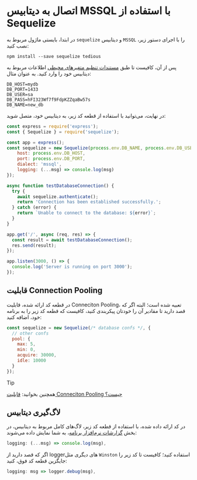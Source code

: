 # اتصال به دیتابیس MSSQL با استفاده از Sequelize

در ابتدا، بایستی ماژول مربوط به `sequelize` و دیتابیس `MSSQL` را با اجرای دستور زیر، نصب کنید:

```
npm install --save sequelize tedious
```

پس از آن، کافیست تا طبق [مستندات تنظیم متغیرهای محیطی](../../../../details/envs.md) اطلاعات مربوط به دیتابیس خود را وارد کنید. به عنوان مثال:

```
DB_HOST=mydb
DB_PORT=1433
DB_USER=sa
DB_PASS=hFI323Wf7f9FdpKZZqaBw57s
DB_NAME=new_db
```

در نهایت، می‌توانید با استفاده از قطعه کد زیر، به دیتابیس خود، متصل شوید:

```js
const express = require('express');
const { Sequelize } = require('sequelize');

const app = express();
const sequelize = new Sequelize(process.env.DB_NAME, process.env.DB_USER, process.env.DB_PASS, {
    host: process.env.DB_HOST,
    port: process.env.DB_PORT,
    dialect: 'mssql',
    logging: (...msg) => console.log(msg)
}); 

async function testDatabaseConnection() {
  try {
    await sequelize.authenticate();
    return 'Connection has been established successfully.';
  } catch (error) {
    return `Unable to connect to the database: ${error}`;
  }
}

app.get('/', async (req, res) => {
  const result = await testDatabaseConnection();
  res.send(result);
});

app.listen(3000, () => {
  console.log('Server is running on port 3000');
});
```

## قابلیت Connection Pooling

در قطعه کد ارائه شده، قابلیت Conneciton Pooling، تعبیه شده است؛ البته اگر که قصد دارید تا مقادیر آن را خودتان پیکربندی کنید، کافیست که قطعه کد زیر را به برنامه خود، اضافه کنید:

```js
const sequelize = new Sequelize(/* database confs */, {
  // other confs
  pool: {
    max: 5,
    min: 0,
    acquire: 30000,
    idle: 10000
  }
});
```


> [!TIP]
> همچنین بخوانید: [قابلیت Conneciton Pooling چیست؟](../../../../../dbaas/details/connection-pool.md)

## لاگ‌گیری دیتابیس

در کد ارائه داده شده، با استفاده از قطعه کد زیر، لاگ‌های کامل مربوط به دیتابیس، در بخش [گزارشات نرم‌افزار برنامه](../../../../../details/observations/software.md)، به شما نمایش داده می‌شوند:

```js
logging: (...msg) => console.log(msg),
```

اگر که قصد دارید از loggerهای دیگری مثل `Winston` استفاده کنید؛ کافیست تا کد زیر را جایگزین قطعه کد فوق، کنید:

```js
logging: msg => logger.debug(msg),
```






